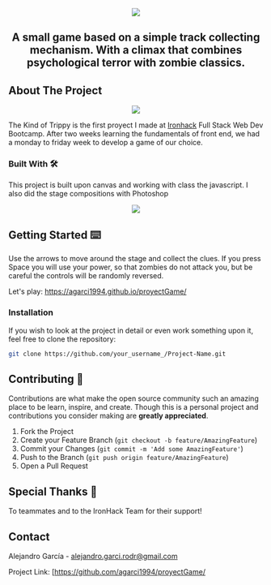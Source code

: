 <p align="center"><img src="https://fotos.subefotos.com/637aea57d6310ae52840c6d1358464e5o.png" /></a></p>

<h2 align="center">
A small game based on a simple track collecting mechanism. With a climax that combines psychological terror with zombie classics.
</h2>

## About The Project

<p align="center"><img src="https://fotos.subefotos.com/d5bc0c659597e0824d30bff700d5f834o.png" /></p>

The Kind of Trippy is the first proyect I made at [Ironhack](https://www.ironhack.com/) Full Stack Web Dev Bootcamp. After two weeks learning the fundamentals of front end, we had a monday to friday week to develop a game of our choice.

### Built With 🛠

This project is built upon canvas and working with class the javascript. I also did the stage compositions with Photoshop

<p align="center"><img src="https://fotos.subefotos.com/fe710c303cf1d5d47c04de6ac1cd42f3o.png" /></p>

## Getting Started ⌨️

Use the arrows to move around the stage and collect the clues. If you press Space you will use your power, so that zombies do not attack you, but be careful the controls will be randomly reversed.

Let's play: https://agarci1994.github.io/proyectGame/

### Installation

If you wish to look at the project in detail or even work something upon it, feel free to clone the repository:

```sh
git clone https://github.com/your_username_/Project-Name.git
```

## Contributing 💬

Contributions are what make the open source community such an amazing place to be learn, inspire, and create. Though this is a personal project and contributions you consider making are **greatly appreciated**.

1. Fork the Project
2. Create your Feature Branch (`git checkout -b feature/AmazingFeature`)
3. Commit your Changes (`git commit -m 'Add some AmazingFeature'`)
4. Push to the Branch (`git push origin feature/AmazingFeature`)
5. Open a Pull Request

## Special Thanks 💖

To teammates and to the IronHack Team for their support!

## Contact

Alejandro García - [alejandro.garci.rodr@gmail.com](alejandro.garci.rodr@gmail.com)

Project Link: [https://github.com/agarci1994/proyectGame/
